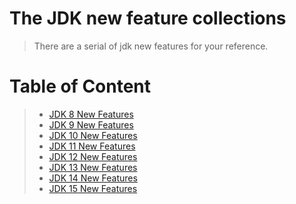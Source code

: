 # The JDK new feature collections
> There are a serial of jdk new features for your reference.

# Table of Content
> - [JDK 8 New Features](./jdknewfeature/jdk8newfeature)
> - [JDK 9 New Features](./jdknewfeature/jdk9newfeature)
> - [JDK 10 New Features](./jdknewfeature/jdk10newfeature)
> - [JDK 11 New Features](./jdknewfeature/jdk11newfeature)
> - [JDK 12 New Features](./jdknewfeature/jdk12newfeature)
> - [JDK 13 New Features](./jdknewfeature/jdk13newfeature)
> - [JDK 14 New Features](./jdknewfeature/jdk14newfeature)
> - [JDK 15 New Features](./jdknewfeature/jdk15newfeature)